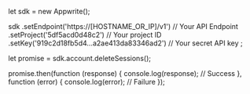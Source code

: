 let sdk = new Appwrite();

sdk
    .setEndpoint('https://[HOSTNAME_OR_IP]/v1') // Your API Endpoint
    .setProject('5df5acd0d48c2') // Your project ID
    .setKey('919c2d18fb5d4...a2ae413da83346ad2') // Your secret API key
;

let promise = sdk.account.deleteSessions();

promise.then(function (response) {
    console.log(response); // Success
}, function (error) {
    console.log(error); // Failure
});